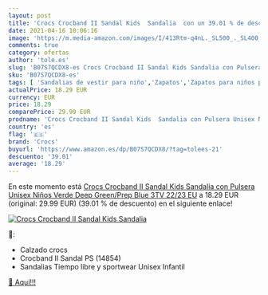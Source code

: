 ```yaml
---
layout: post
title: 'Crocs Crocband II Sandal Kids  Sandalia  con un 39.01 % de descuento'
date: 2021-04-16 10:06:16
image: 'https://m.media-amazon.com/images/I/413Rtm-q4nL._SL500_._SL400_.jpg'
comments: true
category: ofertas
author: 'tole.es'
slug: 'B07S7QCDX8-es Crocs Crocband II Sandal Kids Sandalia con Pulsera Unisex...'
sku: 'B07S7QCDX8-es'
tags: [ 'Sandalias de vestir para niño','Zapatos','Zapatos para niños pequeños','Zapatos y complementos','crocs','sandalia', ]
actualPrice: 18.29 EUR
currency: EUR
price: 18.29
comparePrice: 29.99 EUR
prodname: 'Crocs Crocband II Sandal Kids  Sandalia con Pulsera Unisex Niños  Verde  Deep Green/Prep Blue 3TV   22/23 EU'
country: 'es'
flag: '🇪🇸'
brand: 'Crocs'
buyurl: 'https://www.amazon.es/dp/B07S7QCDX8/?tag=tolees-21'
descuento: '39.01'
average: '18.29'
---
```


En este momento está [Crocs Crocband II Sandal Kids  Sandalia con Pulsera Unisex Niños  Verde  Deep Green/Prep Blue 3TV   22/23 EU](https://www.amazon.es/dp/B07S7QCDX8/?tag=tolees-21) a 18.29 EUR (original: 29.99 EUR) (39.01 %  de descuento) en el siguiente enlace!

[![Crocs Crocband II Sandal Kids  Sandalia ](https://m.media-amazon.com/images/I/413Rtm-q4nL._SL500_._SL400_.jpg)](https://www.amazon.es/dp/B07S7QCDX8/?tag=tolees-21)

🔎:

- Calzado crocs
- Crocband II Sandal PS (14854)
- Sandalias Tiempo libre y sportwear Unisex Infantil

[🛒 Aquí!!!](https://www.amazon.es/dp/B07S7QCDX8/?tag=tolees-21)
